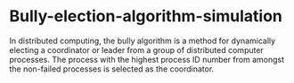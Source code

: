 # Bully-election-algorithm-simulation
In distributed computing, the bully algorithm is a method for dynamically electing a coordinator or leader from a group of distributed computer processes. The process with the highest process ID number from amongst the non-failed processes is selected as the coordinator.
